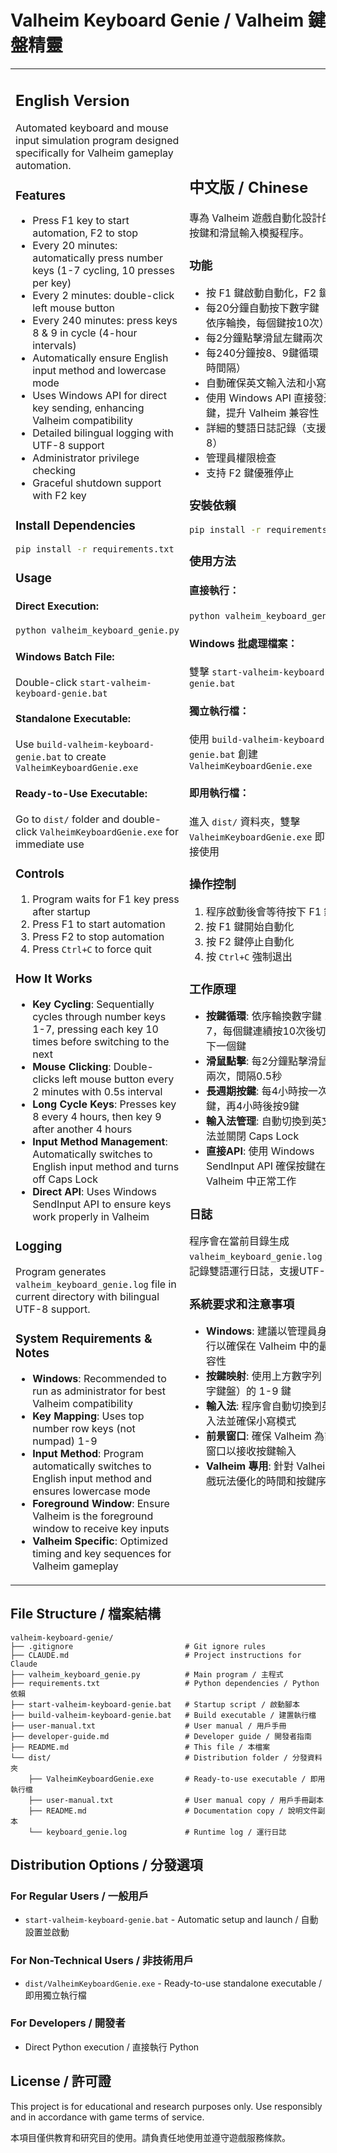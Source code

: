 # Valheim Keyboard Genie / Valheim 鍵盤精靈

<table>
<tr>
<td width="50%">

## English Version

Automated keyboard and mouse input simulation program designed specifically for Valheim gameplay automation.

### Features

- Press F1 key to start automation, F2 to stop
- Every 20 minutes: automatically press number keys (1-7 cycling, 10 presses per key)
- Every 2 minutes: double-click left mouse button
- Every 240 minutes: press keys 8 & 9 in cycle (4-hour intervals)
- Automatically ensure English input method and lowercase mode
- Uses Windows API for direct key sending, enhancing Valheim compatibility
- Detailed bilingual logging with UTF-8 support
- Administrator privilege checking
- Graceful shutdown support with F2 key

### Install Dependencies

```bash
pip install -r requirements.txt
```

### Usage

#### Direct Execution:
```bash
python valheim_keyboard_genie.py
```

#### Windows Batch File:
Double-click `start-valheim-keyboard-genie.bat`

#### Standalone Executable:
Use `build-valheim-keyboard-genie.bat` to create `ValheimKeyboardGenie.exe`

#### Ready-to-Use Executable:
Go to `dist/` folder and double-click `ValheimKeyboardGenie.exe` for immediate use

### Controls

1. Program waits for F1 key press after startup
2. Press F1 to start automation
3. Press F2 to stop automation
4. Press `Ctrl+C` to force quit

### How It Works

- **Key Cycling**: Sequentially cycles through number keys 1-7, pressing each key 10 times before switching to the next
- **Mouse Clicking**: Double-clicks left mouse button every 2 minutes with 0.5s interval
- **Long Cycle Keys**: Presses key 8 every 4 hours, then key 9 after another 4 hours
- **Input Method Management**: Automatically switches to English input method and turns off Caps Lock
- **Direct API**: Uses Windows SendInput API to ensure keys work properly in Valheim

### Logging

Program generates `valheim_keyboard_genie.log` file in current directory with bilingual UTF-8 support.

### System Requirements & Notes

- **Windows**: Recommended to run as administrator for best Valheim compatibility
- **Key Mapping**: Uses top number row keys (not numpad) 1-9
- **Input Method**: Program automatically switches to English input method and ensures lowercase mode
- **Foreground Window**: Ensure Valheim is the foreground window to receive key inputs
- **Valheim Specific**: Optimized timing and key sequences for Valheim gameplay

</td>
<td width="50%">

## 中文版 / Chinese

專為 Valheim 遊戲自動化設計的自動按鍵和滑鼠輸入模擬程序。

### 功能

- 按 F1 鍵啟動自動化，F2 鍵停止
- 每20分鐘自動按下數字鍵（1-7依序輪換，每個鍵按10次）
- 每2分鐘點擊滑鼠左鍵兩次
- 每240分鐘按8、9鍵循環（4小時間隔）
- 自動確保英文輸入法和小寫模式
- 使用 Windows API 直接發送按鍵，提升 Valheim 兼容性
- 詳細的雙語日誌記錄（支援UTF-8）
- 管理員權限檢查
- 支持 F2 鍵優雅停止

### 安裝依賴

```bash
pip install -r requirements.txt
```

### 使用方法

#### 直接執行：
```bash
python valheim_keyboard_genie.py
```

#### Windows 批處理檔案：
雙擊 `start-valheim-keyboard-genie.bat`

#### 獨立執行檔：
使用 `build-valheim-keyboard-genie.bat` 創建 `ValheimKeyboardGenie.exe`

#### 即用執行檔：
進入 `dist/` 資料夾，雙擊 `ValheimKeyboardGenie.exe` 即可直接使用

### 操作控制

1. 程序啟動後會等待按下 F1 鍵
2. 按 F1 鍵開始自動化
3. 按 F2 鍵停止自動化
4. 按 `Ctrl+C` 強制退出

### 工作原理

- **按鍵循環**: 依序輪換數字鍵 1-7，每個鍵連續按10次後切換到下一個鍵
- **滑鼠點擊**: 每2分鐘點擊滑鼠左鍵兩次，間隔0.5秒
- **長週期按鍵**: 每4小時按一次8鍵，再4小時後按9鍵
- **輸入法管理**: 自動切換到英文輸入法並關閉 Caps Lock
- **直接API**: 使用 Windows SendInput API 確保按鍵在 Valheim 中正常工作

### 日誌

程序會在當前目錄生成 `valheim_keyboard_genie.log` 文件記錄雙語運行日誌，支援UTF-8。

### 系統要求和注意事項

- **Windows**: 建議以管理員身份運行以確保在 Valheim 中的最佳兼容性
- **按鍵映射**: 使用上方數字列（非數字鍵盤）的 1-9 鍵
- **輸入法**: 程序會自動切換到英文輸入法並確保小寫模式
- **前景窗口**: 確保 Valheim 為前景窗口以接收按鍵輸入
- **Valheim 專用**: 針對 Valheim 遊戲玩法優化的時間和按鍵序列

</td>
</tr>
</table>

## File Structure / 檔案結構

```
valheim-keyboard-genie/
├── .gitignore                         # Git ignore rules
├── CLAUDE.md                          # Project instructions for Claude
├── valheim_keyboard_genie.py          # Main program / 主程式
├── requirements.txt                   # Python dependencies / Python 依賴
├── start-valheim-keyboard-genie.bat   # Startup script / 啟動腳本
├── build-valheim-keyboard-genie.bat   # Build executable / 建置執行檔
├── user-manual.txt                    # User manual / 用戶手冊
├── developer-guide.md                 # Developer guide / 開發者指南
├── README.md                          # This file / 本檔案
└── dist/                              # Distribution folder / 分發資料夾
    ├── ValheimKeyboardGenie.exe       # Ready-to-use executable / 即用執行檔
    ├── user-manual.txt                # User manual copy / 用戶手冊副本
    ├── README.md                      # Documentation copy / 說明文件副本
    └── keyboard_genie.log             # Runtime log / 運行日誌
```

## Distribution Options / 分發選項

### For Regular Users / 一般用戶
- `start-valheim-keyboard-genie.bat` - Automatic setup and launch / 自動設置並啟動

### For Non-Technical Users / 非技術用戶  
- `dist/ValheimKeyboardGenie.exe` - Ready-to-use standalone executable / 即用獨立執行檔

### For Developers / 開發者
- Direct Python execution / 直接執行 Python

## License / 許可證

This project is for educational and research purposes only. Use responsibly and in accordance with game terms of service.

本項目僅供教育和研究目的使用。請負責任地使用並遵守遊戲服務條款。